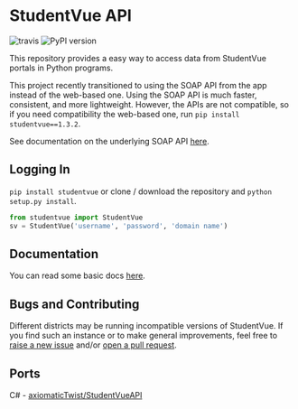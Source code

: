 # StudentVue API
![travis](https://travis-ci.com/kajchang/StudentVue.svg?branch=master)
![PyPI version](https://badge.fury.io/py/studentvue.svg)

This repository provides a easy way to access data from StudentVue portals in Python programs.

This project recently transitioned to using the SOAP API from the app instead of the web-based one. Using the SOAP API is much faster, consistent, and more lightweight. However, the APIs are not compatible, so if you need compatibility the web-based one, run `pip install studentvue==1.3.2`.

See documentation on the underlying SOAP API [here](https://github.com/kajchang/StudentVueApp-Docs).

## Logging In

`pip install studentvue` or clone / download the repository and `python setup.py install`.

```python
from studentvue import StudentVue
sv = StudentVue('username', 'password', 'domain name') 
```

## Documentation

You can read some basic docs [here](https://kajchang.github.io/StudentVue/StudentVue.html).

## Bugs and Contributing

Different districts may be running incompatible versions of StudentVue. If you find such an instance or to make general improvements, feel free to [raise a new issue](https://github.com/kajchang/StudentVue/issues/new) and/or [open a pull request](https://github.com/kajchang/StudentVue/compare).

## Ports

C# - [axiomaticTwist/StudentVueAPI](https://github.com/axiomaticTwist/StudentVueAPI)
